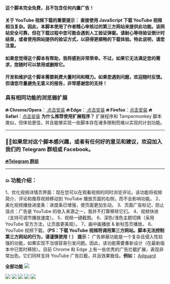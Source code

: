 <h4>这个脚本完全免费，且不包含任何内置广告！</h4><h4>关于 YouTube 视频下载的重要提示： 直接使用 JavaScript 下载 YouTube 视频相当复杂。因此，本脚本使用了作者精心审核过的第三方网站来提供此功能。该网站安全可靠，但在下载过程中您可能会遇到人工验证弹窗。请耐心等待验证倒计时结束，或者使用网站提供的验证方式，以获得更顺畅的下载体验。特此说明，请您注意。</h4><h4>如果您觉得这个脚本有帮助，我将感到非常荣幸。不过，如果它无法满足您的需求，您随时可以禁用或删除它。</h4><h4>开发和维护这个脚本需要耗费大量时间和精力。如果您遇到问题，欢迎随时反馈。但请您尽量避免无意义的报告，非常感谢您的支持！</h4><h3>具有相同功能的浏览器扩展</h3><b>🔥 Chrome/Opera</b>：<a href="https://chromewebstore.google.com/detail/youtube-assistent-new-lay/dninfcoeoeoplchmcleglkelmofmaeho?authuser=0&amp;hl=en"> 点击安装</a> <b>🔥 Edge</b>：<a href="https://microsoftedge.microsoft.com/addons/detail/youtube%E5%8A%A9%E6%89%8B-%E6%96%B0%E5%B8%83%E5%B1%80/jjmdnjgajalmoopljiebjbblgmgckfae"> 点击安装</a> <b>🔥 Firefox</b>：<a href="https://addons.mozilla.org/en-US/firefox/addon/youtube-assistent-new-layout/">点击安装</a> <b>🔥 Safari</b>：<a href="https://apps.apple.com/app/6745083801">点击安装</a>
<b>为什么推荐使用扩展程序？</b>
扩展程序和 Tampermonkey 脚本类似，但体验更佳，并且能够实现一些脚本存在诸多限制而难以实现的计划功能。

***

<h3>👏🏼如果您对这个脚本感兴趣，或者有任何好的意见和建议，欢迎加入我们的 Telegram 群组或 Facebook。</h3><b><a href="https://t.me/+fRJSR4eLjlU4NDJl">🔥Telegram 群组</a></b>

***

<h3>💥 功能介绍：</h3> 1、优化视频详情页界面：现在您可以在观看视频的同时浏览评论。该功能将视频简介、评论和推荐视频移动到 YouTube 播放页面的右侧，而不会影响功能。 2、美化视频播放进度条：进度条已增强，使页面更加生动。 3、页面广告标记，防止误点：广告是 YouTube 的收入来源之一，我并不打算移除它们。 4、视频快进（支持可调节播放速度）。 5、视频一键截图。 6、深色/浅色主题切换（采用 YouTube 官方方法，让页面更美观）。 7、画中画播放 & 新标签页播放。 8、YouTube 视频下载。<b>（PS：下载 YouTube 视频将调用第三方网站。脚本无法控制第三方网站的行为，请谨慎使用！）</b>
<b>提示：</b>
广告屏蔽功能是一个复杂且侵入性较强的功能，如果实现不当很容易引发问题。因此，该功能需要重新设计（在最新版本中已暂时移除）。目前 Chrome 和 Edge 上有一些优秀的广告拦截扩展，表现非常出色。它们同样支持 YouTube 广告拦截，并且效果极佳。<b>例如：</b> <a href="https://chromewebstore.google.com/detail/adguard-%E5%B9%BF%E5%91%8A%E6%8B%A6%E6%88%AA%E5%99%A8/bgnkhhnnamicmpeenaelnjfhikgbkllg?hl=zh-CN&amp;utm_source=ext_sidebar">Adguard</a>

<b>全部功能</b>
<img src="https://pparker1930.github.io/youtube-script/youtube_bottom_btn.png">

<img src="https://pparker1930.github.io/youtube-script/screenshots-1.png">

<img src="https://pparker1930.github.io/youtube-script/screenshots-2.png">

<img src="https://pparker1930.github.io/youtube-script/screenshots-3.png">

<img src="https://pparker1930.github.io/youtube-script/screenshots-4.png">

<img src="https://pparker1930.github.io/youtube-theme-progressbar.gif">
